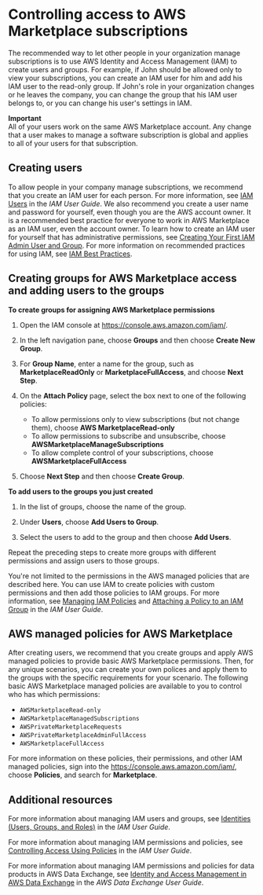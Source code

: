 # Controlling access to AWS Marketplace subscriptions<a name="buyer-iam-users-groups-policies"></a>

The recommended way to let other people in your organization manage subscriptions is to use AWS Identity and Access Management \(IAM\) to create users and groups\. For example, if John should be allowed only to view your subscriptions, you can create an IAM user for him and add his IAM user to the read\-only group\. If John's role in your organization changes or he leaves the company, you can change the group that his IAM user belongs to, or you can change his user's settings in IAM\. 

**Important**  
All of your users work on the same AWS Marketplace account\. Any change that a user makes to manage a software subscription is global and applies to all of your users for that subscription\. 

## Creating users<a name="buyer-creating-iam-users-for-marketplace"></a>

 To allow people in your company manage subscriptions, we recommend that you create an IAM user for each person\. For more information, see [IAM Users](https://docs.aws.amazon.com/IAM/latest/UserGuide/introduction_identity-management.html#intro-identity-users) in the *IAM User Guide*\. We also recommend you create a user name and password for yourself, even though you are the AWS account owner\. It is a recommended best practice for everyone to work in AWS Marketplace as an IAM user, even the account owner\. To learn how to create an IAM user for yourself that has administrative permissions, see [Creating Your First IAM Admin User and Group](https://docs.aws.amazon.com/IAM/latest/UserGuide/getting-started_create-admin-group.html)\. For more information on recommended practices for using IAM, see [IAM Best Practices](https://docs.aws.amazon.com/IAM/latest/UserGuide/best-practices.html)\. 

## Creating groups for AWS Marketplace access and adding users to the groups<a name="buyer-creating-iam-groups"></a>

**To create groups for assigning AWS Marketplace permissions**

1. Open the IAM console at [https://console\.aws\.amazon\.com/iam/](https://console.aws.amazon.com/iam/)\.

1. In the left navigation pane, choose **Groups** and then choose **Create New Group**\. 

1. For **Group Name**, enter a name for the group, such as **MarketplaceReadOnly** or **MarketplaceFullAccess**, and choose **Next Step**\.

1. On the **Attach Policy** page, select the box next to one of the following policies: 
   + To allow permissions only to view subscriptions \(but not change them\), choose **AWS MarketplaceRead\-only**
   + To allow permissions to subscribe and unsubscribe, choose **AWSMarketplaceManageSubscriptions**
   + To allow complete control of your subscriptions, choose **AWSMarketplaceFullAccess**

1. Choose **Next Step** and then choose **Create Group**\.

**To add users to the groups you just created**

1. In the list of groups, choose the name of the group\. 

1. Under **Users**, choose **Add Users to Group**\. 

1. Select the users to add to the group and then choose **Add Users**\.

Repeat the preceding steps to create more groups with different permissions and assign users to those groups\.

You're not limited to the permissions in the AWS managed policies that are described here\. You can use IAM to create policies with custom permissions and then add those policies to IAM groups\. For more information, see [Managing IAM Policies](https://docs.aws.amazon.com/IAM/latest/UserGuide/access_policies_managed-using.html#create-managed-policy-console) and [Attaching a Policy to an IAM Group](https://docs.aws.amazon.com/IAM/latest/UserGuide/id_groups_manage_attach-policy.html) in the *IAM User Guide*\. 

## AWS managed policies for AWS Marketplace<a name="buyer-iam-builtin-policies"></a>

 After creating users, we recommend that you create groups and apply AWS managed policies to provide basic AWS Marketplace permissions\. Then, for any unique scenarios, you can create your own polices and apply them to the groups with the specific requirements for your scenario\. The following basic AWS Marketplace managed policies are available to you to control who has which permissions:
+ `AWSMarketplaceRead-only`
+ `AWSMarketplaceManagedSubscriptions`
+ `AWSPrivateMarketplaceRequests`
+ `AWSPrivateMarketplaceAdminFullAccess`
+ `AWSMarketplaceFullAccess`

For more information on these policies, their permissions, and other IAM managed policies, sign into the [https://console\.aws\.amazon\.com/iam/](https://console.aws.amazon.com/iam/), choose **Policies**, and search for **Marketplace**\.

## Additional resources<a name="buyer-iam-permissions-for-more-information"></a>

For more information about managing IAM users and groups, see [Identities \(Users, Groups, and Roles\)](https://docs.aws.amazon.com/IAM/latest/UserGuide/id.html) in the *IAM User Guide*\. 

For more information about managing IAM permissions and policies, see [Controlling Access Using Policies](https://docs.aws.amazon.com/IAM/latest/UserGuide/access_permissions.html) in the *IAM User Guide*\. 

For more information about managing IAM permissions and policies for data products in AWS Data Exchange, see [Identity and Access Management in AWS Data Exchange](https://docs.aws.amazon.com/data-exchange/latest/userguide/auth-access.html) in the *AWS Data Exchange User Guide*\.
